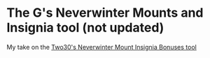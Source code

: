 # The G's Neverwinter Mounts and Insignia tool (not updated)
My take on the [Two30's Neverwinter Mount Insignia Bonuses tool](https://two30.github.io/neverwinter-insignia/)
